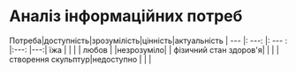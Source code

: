 # Аналіз інформаційних потреб
Потреба|доступність|зрозумілість|цінність|актуальність
| ---             |: ---:              |: ---     :       |:---:     |---:|
їжа           |                      |                         |               |
любов    |                       |незрозуміло|               |
фізичний стан здоров'я|                    |                |                  |
створення скульптур|недоступно |                |                 |

